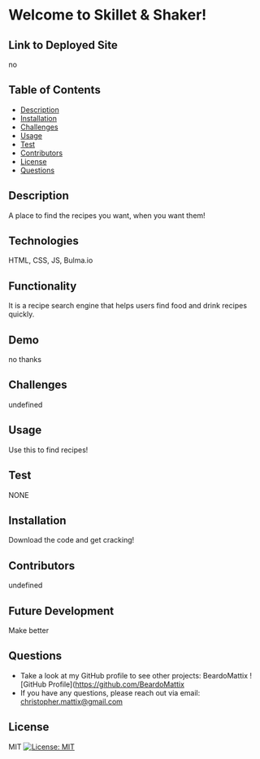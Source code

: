 

# Welcome to Skillet & Shaker! 
 
## Link to Deployed Site
no

## Table of Contents
  * [Description](#description)
  * [Installation](#installation)
  * [Challenges](#challenges)
  * [Usage](#usage)
  * [Test](#test)
  * [Contributors](#contributors)
  * [License](#license)
  * [Questions](#questions)

## Description
A place to find the recipes you want, when you want them!
 
## Technologies
HTML, CSS, JS, Bulma.io 

## Functionality
It is a recipe search engine that helps users find food and drink recipes quickly.

## Demo
no thanks

## Challenges
undefined

## Usage
Use this to find recipes!

## Test
NONE

## Installation
Download the code and get cracking!

## Contributors
undefined

## Future Development
Make better

## Questions
* Take a look at my GitHub profile to see other projects: BeardoMattix
![GitHub Profile](https://github.com/BeardoMattix
* If you have any questions, please reach out via email: christopher.mattix@gmail.com

## License 
MIT 
[![License: MIT](https://img.shields.io/badge/License-MIT-yellow.svg)](https://opensource.org/licenses/MIT)
